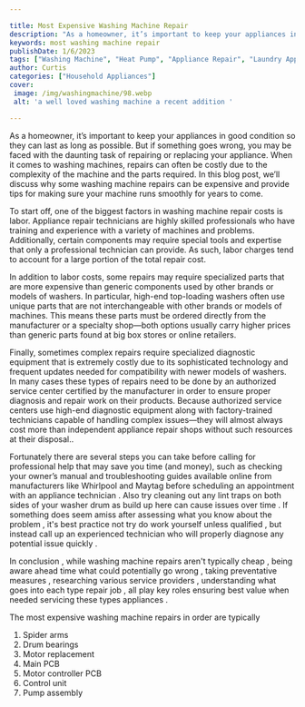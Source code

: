 ```yaml
---

title: Most Expensive Washing Machine Repair
description: "As a homeowner, it’s important to keep your appliances in good condition so they can last as long as possible. But if something go...scroll on and keep learning"
keywords: most washing machine repair
publishDate: 1/6/2023
tags: ["Washing Machine", "Heat Pump", "Appliance Repair", "Laundry Appliances", "Clean Appliance", "Appliance Guide"]
author: Curtis
categories: ["Household Appliances"]
cover: 
 image: /img/washingmachine/98.webp
 alt: 'a well loved washing machine a recent addition '

---
```


As a homeowner, it’s important to keep your appliances in good condition so they can last as long as possible. But if something goes wrong, you may be faced with the daunting task of repairing or replacing your appliance. When it comes to washing machines, repairs can often be costly due to the complexity of the machine and the parts required. In this blog post, we’ll discuss why some washing machine repairs can be expensive and provide tips for making sure your machine runs smoothly for years to come. 

To start off, one of the biggest factors in washing machine repair costs is labor. Appliance repair technicians are highly skilled professionals who have training and experience with a variety of machines and problems. Additionally, certain components may require special tools and expertise that only a professional technician can provide. As such, labor charges tend to account for a large portion of the total repair cost. 

In addition to labor costs, some repairs may require specialized parts that are more expensive than generic components used by other brands or models of washers. In particular, high-end top-loading washers often use unique parts that are not interchangeable with other brands or models of machines. This means these parts must be ordered directly from the manufacturer or a specialty shop—both options usually carry higher prices than generic parts found at big box stores or online retailers. 

Finally, sometimes complex repairs require specialized diagnostic equipment that is extremely costly due to its sophisticated technology and frequent updates needed for compatibility with newer models of washers. In many cases these types of repairs need to be done by an authorized service center certified by the manufacturer in order to ensure proper diagnosis and repair work on their products. Because authorized service centers use high-end diagnostic equipment along with factory-trained technicians capable of handling complex issues—they will almost always cost more than independent appliance repair shops without such resources at their disposal.. 

Fortunately there are several steps you can take before calling for professional help that may save you time (and money), such as checking your owner’s manual and troubleshooting guides available online from manufacturers like Whirlpool and Maytag before scheduling an appointment with an appliance technician . Also try cleaning out any lint traps on both sides of your washer drum as build up here can cause issues over time . If something does seem amiss after assessing what you know about the problem , it's best practice not try do work yourself unless qualified , but instead call up an experienced technician who will properly diagnose any potential issue quickly . 

In conclusion , while washing machine repairs aren't typically cheap , being aware ahead time what could potentially go wrong , taking preventative measures , researching various service providers , understanding what goes into each type repair job , all play key roles ensuring best value when needed servicing these types appliances .

The most expensive washing machine repairs in order are typically
1. Spider arms
2. Drum bearings
3. Motor replacement
3. Main PCB
4. Motor controller PCB
5. Control unit
6. Pump assembly
